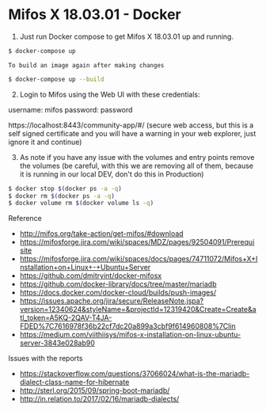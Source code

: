 # Mifos X 18.03.01 - Docker

1. Just run Docker compose to get Mifos X 18.03.01 up and running.

```bash
$ docker-compose up
```

    To build an image again after making changes
```bash
$ docker-compose up --build
```

2. Login to Mifos using the Web UI with these credentials:

username: mifos
password: password

https://localhost:8443/community-app/#/ (secure web access, but this is a self signed certificate and you will have a warning in your web explorer, just ignore it and continue)


3. As note if you have any issue with the volumes and entry points remove the volumes (be careful, with this we are removing all of them, because it is running in our local DEV, don't do this in Production)
```bash
$ docker stop $(docker ps -a -q)
$ docker rm $(docker ps -a -q)
$ docker volume rm $(docker volume ls -q)
```

Reference 

* http://mifos.org/take-action/get-mifos/#download
* https://mifosforge.jira.com/wiki/spaces/MDZ/pages/92504091/Prerequisite
* https://mifosforge.jira.com/wiki/spaces/docs/pages/74711072/Mifos+X+Installation+on+Linux+-+Ubuntu+Server 
* https://github.com/dmitryint/docker-mifosx
* https://github.com/docker-library/docs/tree/master/mariadb
* https://docs.docker.com/docker-cloud/builds/push-images/
* https://issues.apache.org/jira/secure/ReleaseNote.jspa?version=12340624&styleName=&projectId=12319420&Create=Create&atl_token=A5KQ-2QAV-T4JA-FDED%7C7616978f36b22cf7dc20a899a3cbf9f614960808%7Clin
* https://medium.com/viithiisys/mifos-x-installation-on-linux-ubuntu-server-3843e028ab90

Issues with the reports
* https://stackoverflow.com/questions/37066024/what-is-the-mariadb-dialect-class-name-for-hibernate
* http://sterl.org/2015/09/spring-boot-mariadb/
* http://in.relation.to/2017/02/16/mariadb-dialects/